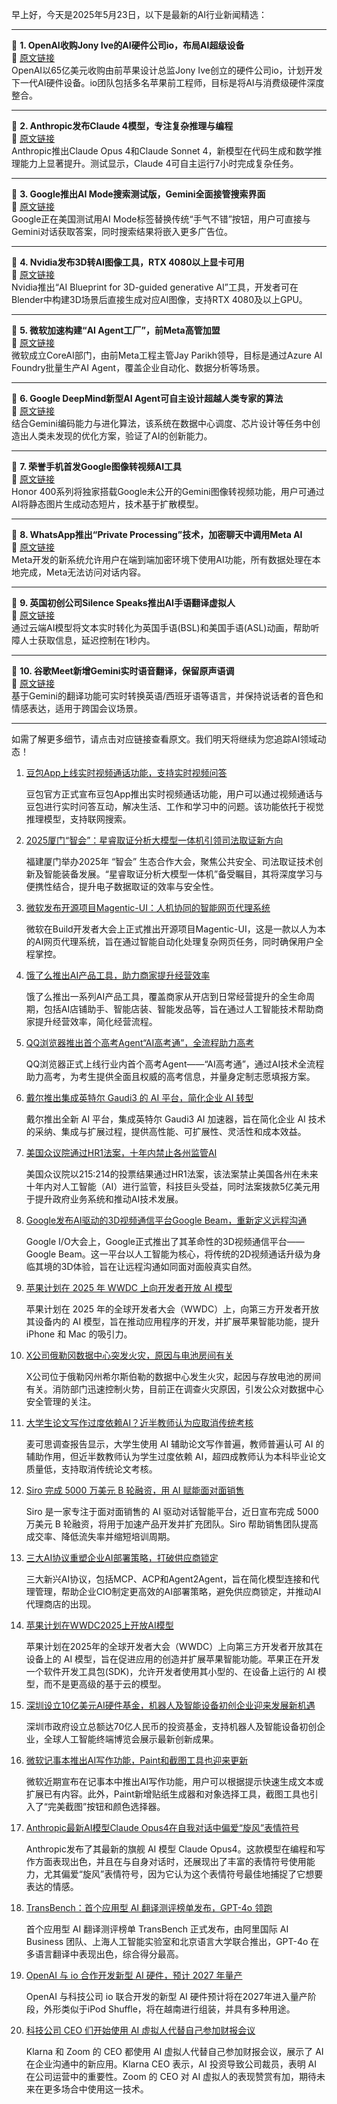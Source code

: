 早上好，今天是2025年5月23日，以下是最新的AI行业新闻精选：

---

📌 **1. OpenAI收购Jony Ive的AI硬件公司io，布局AI超级设备**  
🔗 [原文链接](https://www.theverge.com/news/671838/openai-jony-ive-ai-hardware-apple)  
OpenAI以65亿美元收购由前苹果设计总监Jony Ive创立的硬件公司io，计划开发下一代AI硬件设备。io团队包括多名苹果前工程师，目标是将AI与消费级硬件深度整合。

---

📌 **2. Anthropic发布Claude 4模型，专注复杂推理与编程**  
🔗 [原文链接](https://www.theverge.com/news/672705/anthropic-claude-4-ai-ous-sonnet-availability)  
Anthropic推出Claude Opus 4和Claude Sonnet 4，新模型在代码生成和数学推理能力上显著提升。测试显示，Claude 4可自主运行7小时完成复杂任务。

---

📌 **3. Google推出AI Mode搜索测试版，Gemini全面接管搜索界面**  
🔗 [原文链接](https://www.theverge.com/news/665560/google-search-ai-mode-feeling-lucky-tests)  
Google正在美国测试用AI Mode标签替换传统“手气不错”按钮，用户可直接与Gemini对话获取答案，同时搜索结果将嵌入更多广告位。

---

📌 **4. Nvidia发布3D转AI图像工具，RTX 4080以上显卡可用**  
🔗 [原文链接](https://www.theverge.com/news/658613/nvidia-ai-blueprint-blender-3d-image-references)  
Nvidia推出“AI Blueprint for 3D-guided generative AI”工具，开发者可在Blender中构建3D场景后直接生成对应AI图像，支持RTX 4080及以上GPU。

---

📌 **5. 微软加速构建“AI Agent工厂”，前Meta高管加盟**  
🔗 [原文链接](https://www.theverge.com/notepad-microsoft-newsletter/672598/microsoft-ai-agent-factory-jay-parikh-interview)  
微软成立CoreAI部门，由前Meta工程主管Jay Parikh领导，目标是通过Azure AI Foundry批量生产AI Agent，覆盖企业自动化、数据分析等场景。

---

📌 **6. Google DeepMind新型AI Agent可自主设计超越人类专家的算法**  
🔗 [原文链接](https://www.wired.com/story/google-deepminds-ai-agent-dreams-up-algorithms-beyond-human-expertise)  
结合Gemini编码能力与进化算法，该系统在数据中心调度、芯片设计等任务中创造出人类未发现的优化方案，验证了AI的创新能力。

---

📌 **7. 荣誉手机首发Google图像转视频AI工具**  
🔗 [原文链接](https://www.theverge.com/news/664812/google-honor-ai-image-to-video-gemini)  
Honor 400系列将独家搭载Google未公开的Gemini图像转视频功能，用户可通过AI将静态图片生成动态短片，技术基于扩散模型。

---

📌 **8. WhatsApp推出“Private Processing”技术，加密聊天中调用Meta AI**  
🔗 [原文链接](https://www.theverge.com/news/658646/whatsapp-is-working-on-private-ai-chats-in-the-cloud)  
Meta开发的新系统允许用户在端到端加密环境下使用AI功能，所有数据处理在本地完成，Meta无法访问对话内容。

---

📌 **9. 英国初创公司Silence Speaks推出AI手语翻译虚拟人**  
🔗 [原文链接](https://www.wired.com/story/silence-speaks-deaf-ai-signing/)  
通过云端AI模型将文本实时转化为英国手语(BSL)和美国手语(ASL)动画，帮助听障人士获取信息，延迟控制在1秒内。

---

📌 **10. 谷歌Meet新增Gemini实时语音翻译，保留原声语调**  
🔗 [原文链接](https://www.theverge.com/news/670322/google-meet-gemini-translation-ai-english-spanish)  
基于Gemini的翻译功能可实时转换英语/西班牙语等语言，并保持说话者的音色和情感表达，适用于跨国会议场景。

---

如需了解更多细节，请点击对应链接查看原文。我们明天将继续为您追踪AI领域动态！

1. [豆包App上线实时视频通话功能，支持实时视频问答](https://pic.chinaz.com/2025/0523/2025052321034074980.jpg)

    豆包官方正式宣布豆包App推出实时视频通话功能，用户可以通过视频通话与豆包进行实时问答互动，解决生活、工作和学习中的问题。该功能依托于视觉推理模型，支持联网搜索。


2. [2025厦门“智会”：星睿取证分析大模型一体机引领司法取证新方向](#)

    福建厦门举办2025年 “智会” 生态合作大会，聚焦公共安全、司法取证技术创新及智能装备发展。“星睿取证分析大模型一体机”备受瞩目，其将深度学习与便携性结合，提升电子数据取证的效率与安全性。


3. [微软发布开源项目Magentic-UI：人机协同的智能网页代理系统](https://www.chinaz.com/2025/0523/6388361383007088063724387.shtml)

    微软在Build开发者大会上正式推出开源项目Magentic-UI，这是一款以人为本的AI网页代理系统，旨在通过智能自动化处理复杂网页任务，同时确保用户全程掌控。


4. [饿了么推出AI产品工具，助力商家提升经营效率](https://upload.chinaz.com/2025/0523/6388361321963531119052904.png)

    饿了么推出一系列AI产品工具，覆盖商家从开店到日常经营提升的全生命周期，包括AI店铺助手、智能店装、智能发品等，旨在通过人工智能技术帮助商家提升经营效率，简化经营流程。


5. [QQ浏览器推出首个高考Agent“AI高考通”，全流程助力高考](https://www.chinaz.com/2025/0523/6388361252328233887959425.shtml)

    QQ浏览器正式上线行业内首个高考Agent——“AI高考通”，通过AI技术全流程助力高考，为考生提供全面且权威的高考信息，并量身定制志愿填报方案。


6. [戴尔推出集成英特尔 Gaudi3 的 AI 平台，简化企业 AI 转型](https://www.chinaz.com/2024/0703/1640898.shtml)

    戴尔推出全新 AI 平台，集成英特尔 Gaudi3 AI 加速器，旨在简化企业 AI 技术的采纳、集成与扩展过程，提供高性能、可扩展性、灵活性和成本效益。


7. [美国众议院通过HR1法案，十年内禁止各州监管AI]()

    美国众议院以215:214的投票结果通过HR1法案，该法案禁止美国各州在未来十年内对人工智能（AI）进行监管，科技巨头受益，同时法案拨款5亿美元用于提升政府业务系统和推动AI技术发展。


8. [Google发布AI驱动的3D视频通信平台Google Beam，重新定义远程沟通](https://beam.google/)

    Google I/O大会上，Google正式推出了其革命性的3D视频通信平台——Google Beam。这一平台以人工智能为核心，将传统的2D视频通话升级为身临其境的3D体验，旨在让远程沟通如同面对面般真实自然。


9. [苹果计划在 2025 年 WWDC 上向开发者开放 AI 模型]()

    苹果计划在 2025 年的全球开发者大会（WWDC）上，向第三方开发者开放其设备内的 AI 模型，旨在推动应用程序的开发，并扩展苹果智能功能，提升 iPhone 和 Mac 的吸引力。


10. [X公司俄勒冈数据中心突发火灾，原因与电池房间有关](https://www.example.com/x-data-center-fire)

    X公司位于俄勒冈州希尔斯伯勒的数据中心发生火灾，起因与存放电池的房间有关。消防部门迅速控制火势，目前正在调查火灾原因，引发公众对数据中心安全管理的关注。


11. [大学生论文写作过度依赖AI？近半教师认为应取消传统考核](https://www.chinaz.com/2024/0520/1615065.shtml)

    麦可思调查报告显示，大学生使用 AI 辅助论文写作普遍，教师普遍认可 AI 的辅助作用，但近半数教师认为学生过度依赖 AI，超四成教师认为本科毕业论文质量低，支持取消传统论文考核。


12. [Siro 完成 5000 万美元 B 轮融资，用 AI 赋能面对面销售](https://www.example.com/siro-series-b)

    Siro 是一家专注于面对面销售的 AI 驱动对话智能平台，近日宣布完成 5000 万美元 B 轮融资，将用于加速产品开发并扩充团队。Siro 帮助销售团队提高成交率、降低流失率并缩短培训周期。


13. [三大AI协议重塑企业AI部署策略，打破供应商锁定](https://www.chinaz.com/2024/0703/1635448.shtml)

    三大新兴AI协议，包括MCP、ACP和Agent2Agent，旨在简化模型连接和代理管理，帮助企业CIO制定更高效的AI部署策略，避免供应商锁定，并推动AI代理商店的出现。


14. [苹果计划在WWDC2025上开放AI模型]()

    苹果计划在2025年的全球开发者大会（WWDC）上向第三方开发者开放其在设备上的 AI 模型，旨在促进应用的创造并扩展苹果智能功能。苹果正在开发一个软件开发工具包(SDK)，允许开发者使用其小型的、在设备上运行的 AI 模型，而不是更高级的基于云的模型。


15. [深圳设立10亿美元AI硬件基金，机器人及智能设备初创企业迎来发展新机遇](https://example.com/shenzhen-ai-hardware-fund)

    深圳市政府设立总额达70亿人民币的投资基金，支持机器人及智能设备初创企业，全球人工智能终端博览会展示最新创新成果。


16. [微软记事本推出AI写作功能，Paint和截图工具也迎来更新](https://www.chinaz.com/2025/0523/1616201.shtml)

    微软近期宣布在记事本中推出AI写作功能，用户可以根据提示快速生成文本或扩展已有内容。此外，Paint新增贴纸生成器和对象选择工具，截图工具也引入了“完美截图”按钮和颜色选择器。


17. [Anthropic最新AI模型Claude Opus4在自我对话中偏爱“旋风”表情符号](https://upload.chinaz.com/2025/0523/6388359498478428069235605.png)

    Anthropic发布了其最新的旗舰 AI 模型 Claude Opus4。这款模型在编程和写作方面表现出色，并且在与自身对话时，还展现出了丰富的表情符号使用能力，尤其偏爱“旋风”表情符号，因为它认为这个表情符号最佳地捕捉了它想要表达的情感。


18. [TransBench：首个应用型 AI 翻译测评榜单发布，GPT-4o 领跑](https://www.chinaz.com/2025/0523/1617095.shtml)

    首个应用型 AI 翻译测评榜单 TransBench 正式发布，由阿里国际 AI Business 团队、上海人工智能实验室和北京语言大学联合推出，GPT-4o 在多语言翻译中表现出色，综合得分最高。


19. [OpenAI 与 io 合作开发新型 AI 硬件，预计 2027 年量产](https://www.chinaz.com/2024/0703/1634145.shtml)

    OpenAI 与科技公司 io 联合开发的新型 AI 硬件预计将在2027年进入量产阶段，外形类似于iPod Shuffle，将在越南进行组装，并具有多种用途。


20. [科技公司 CEO 们开始使用 AI 虚拟人代替自己参加财报会议](https://www.chinaz.com/2025/0523/6388359400832552244081298.shtml)

    Klarna 和 Zoom 的 CEO 都使用 AI 虚拟人代替自己参加财报会议，展示了 AI 在企业沟通中的新应用。Klarna CEO 表示，AI 投资导致公司裁员，表明 AI 在公司运营中的重要性。Zoom 的 CEO 对 AI 虚拟人的表现赞赏有加，期待未来在更多场合中使用这一技术。


